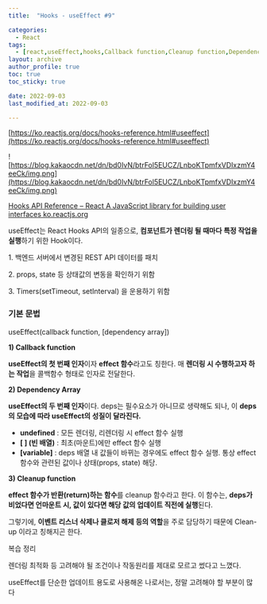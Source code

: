 ```yaml
---
title:  "Hooks - useEffect #9"

categories:
  - React
tags:
  - [react,useEffect,hooks,Callback function,Cleanup function,Dependency Array]
layout: archive
author_profile: true
toc: true
toc_sticky: true

date: 2022-09-03
last_modified_at: 2022-09-03

---
```





[https://ko.reactjs.org/docs/hooks-reference.html#useeffect](https://ko.reactjs.org/docs/hooks-reference.html#useeffect)

![https://blog.kakaocdn.net/dn/bd0IvN/btrFol5EUCZ/LnboKTpmfxVDIxzmY4eeCk/img.png](https://blog.kakaocdn.net/dn/bd0IvN/btrFol5EUCZ/LnboKTpmfxVDIxzmY4eeCk/img.png)

[
Hooks API Reference – React
A JavaScript library for building user interfaces
ko.reactjs.org](https://ko.reactjs.org/docs/hooks-reference.html#useeffect)

useEffect는 React Hooks API의 일종으로, **컴포넌트가 렌더링 될 때마다 특정 작업을 실행**하기 위한 Hook이다.

1. 백엔드 서버에서 변경된 REST API 데이터를 패치

2. props, state 등 상태값의 변동을 확인하기 위함

3. Timers(setTimeout, setInterval) 을 운용하기 위함

### **기본 문법**

useEffect(callback function, [dependency array])

**1) Callback function**

**useEffect의 첫 번째 인자**이자 **effect 함수**라고도 칭한다. 매 **렌더링 시 수행하고자 하는 작업**을 콜백함수 형태로 인자로 전달한다.

**2) Dependency Array**

**useEffect의 두 번째 인자**이다. deps는 필수요소가 아니므로 생략해도 되나, 이 **deps의 모습에 따라 useEffect의 성질이 달라진다.**

- **undefined** : 모든 렌더링, 리렌더링 시 effect 함수 실행
- **[ ] (빈 배열)** : 최초(마운트)에만 effect 함수 실행
- **[variable]** : deps 배열 내 값들이 바뀌는 경우에도 effect 함수 실행. 통상 effect 함수와 관련된 값이나 상태(props, state) 해당.

**3) Cleanup function**

**effect 함수가 반환(return)하는 함수**를 cleanup 함수라고 한다. 이 함수는, **deps가 비었다면 언마운트 시, 값이 있다면 해당 값의 업데이트 직전에 실행**된다.

그렇기에, **이벤트 리스너 삭제나 클로저 해제 등의 역할**을 주로 담당하기 때문에 Clean-up 이라고 칭해지곤 한다.

복습 정리

렌더링 최적화 등 고려해야 될 조건이나 작동원리를 제대로 모르고 썼다고 느꼈다.

useEffect를 단순한 업데이트 용도로 사용해온 나로서는, 정말 고려해야 할 부분이 많다